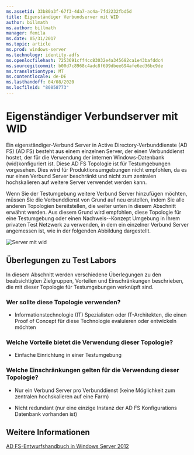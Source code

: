 ```yaml
---
ms.assetid: 33b80a3f-67f3-4da7-ac4a-7fd2232fbd5d
title: Eigenständiger Verbundserver mit WID
author: billmath
ms.author: billmath
manager: femila
ms.date: 05/31/2017
ms.topic: article
ms.prod: windows-server
ms.technology: identity-adfs
ms.openlocfilehash: 7253691cff4cc83032e4a345682ca1e43bafddc4
ms.sourcegitcommit: b00d7c8968c4adc8f699dbee694afe6ed36bc9de
ms.translationtype: MT
ms.contentlocale: de-DE
ms.lasthandoff: 04/08/2020
ms.locfileid: "80858773"
---
```

# <a name="stand-alone-federation-server-using-wid"></a>Eigenständiger Verbundserver mit WID

Ein eigenständiger\-Verbund Server in Active Directory-Verbunddienste (AD FS) \(AD FS\) besteht aus einem einzelnen Server, der einen Verbunddienst hostet, der für die Verwendung der internen Windows-Datenbank \(wid\)konfiguriert ist. Diese AD FS Topologie ist für Testumgebungen vorgesehen. Dies wird für Produktionsumgebungen nicht empfohlen, da es nur einen Verbund Server beschränkt und nicht zum zentralen hochskalieren auf weitere Server verwendet werden kann.  
  
Wenn Sie der Testumgebung weitere Verbund Server hinzufügen möchten, müssen Sie die Verbunddienst von Grund auf neu erstellen, indem Sie alle anderen Topologien bereitstellen, die weiter unten in diesem Abschnitt erwähnt werden. Aus diesem Grund wird empfohlen, diese Topologie für eine Testumgebung oder einen Nachweis\-\-Konzept Umgebung in Ihrem privaten Test Netzwerk zu verwenden, in dem ein einzelner Verbund Server angemessen ist, wie in der folgenden Abbildung dargestellt.  
  
![Server mit wid](media/FedServerWID.gif)  
  
## <a name="test-lab-considerations"></a>Überlegungen zu Test Labors  
In diesem Abschnitt werden verschiedene Überlegungen zu den beabsichtigten Zielgruppen, Vorteilen und Einschränkungen beschrieben, die mit dieser Topologie für Testumgebungen verknüpft sind.  
  
### <a name="who-should-use-this-topology"></a>Wer sollte diese Topologie verwenden?  
  
-   Informationstechnologie \(IT\) Spezialisten oder IT-Architekten, die einen Proof of Concept für diese Technologie evaluieren oder entwickeln möchten  
  
### <a name="what-are-the-benefits-of-using-this-topology"></a>Welche Vorteile bietet die Verwendung dieser Topologie?  
  
-   Einfache Einrichtung in einer Testumgebung  
  
### <a name="what-are-the-limitations-of-using-this-topology"></a>Welche Einschränkungen gelten für die Verwendung dieser Topologie?  
  
-   Nur ein Verbund Server pro Verbunddienst \(keine Möglichkeit zum zentralen hochskalieren auf eine Farm\)  
  
-   Nicht redundant \(nur eine einzige Instanz der AD FS Konfigurations Datenbank vorhanden ist\)  
  

## <a name="see-also"></a>Weitere Informationen
[AD FS-Entwurfshandbuch in Windows Server 2012](AD-FS-Design-Guide-in-Windows-Server-2012.md)
